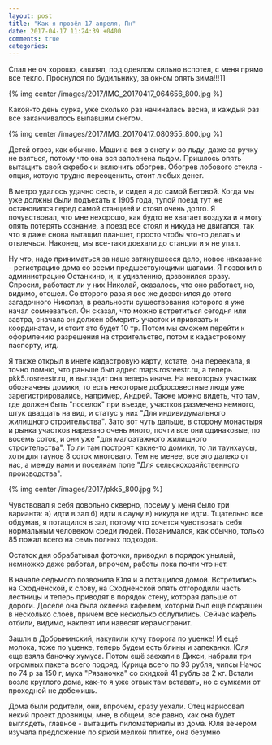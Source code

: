 ```yaml
---
layout: post
title: "Как я провёл 17 апреля, Пн"
date: 2017-04-17 11:24:39 +0400
comments: true
categories: 
---
```

Спал не оч хорошо, кашлял, под одеялом сильно вспотел, с меня прямо все текло. Проснулся по будильнику, за окном опять зима!!!11 

{% img center /images/2017/IMG_20170417_064656_800.jpg %}

Какой-то день сурка, уже сколько раз начиналась весна, и каждый раз все заканчивалось выпавшим снегом.

{% img center /images/2017/IMG_20170417_080955_800.jpg %}

Детей отвез, как обычно. Машина вся в снегу и во льду, даже за ручку не взяться, потому что она вся заполнена льдом. Пришлось опять вытащить свой скребок и включить обогрев. Обогрев лобового стекла - опция, котоую трудно переоценить, стоит любых денег.

В метро удалось удачно сесть, и сидел я до самой Беговой. Когда мы уже должны были подъехать к 1905 года, тупой поезд тут же остановился перед самой станцией и стоял очень долго. Я почувствовал, что мне нехорошо, как будто не хватает воздуха и я могу опять потерять сознание, а поезд все стоял и никуда не двигался, так что я даже снова вытащил планшет, просто чтобы что-то делать и отвлечься. Наконец, мы все-таки доехали до станции и я не упал.

Ну что, надо приниматься за наше затянувшееся дело, новое наказание - регистрацию дома со всеми предшествующими шагами. Я позвонил в администрацию Останкино, и, к удивлению, дозвонился сразу. Спросил, работает ли у них Николай, оказалось, что оно работает, но, видимо, отошел. Со второго раза я все же дозвонился до этого загадочного Николая, в реальности существования которого я уже начал сомневаться. Он сказал, что можно встретиться сегодня или завтра, сначала он должен обмерить участок и привязать к координатам, и стоит это будет 10 тр. Потом мы сможем перейти к оформлению разрешения на строительство, потом к кадастровому паспорту, итд.

Я также открыл в инете кадастровую карту, кстате, она переехала, я точно помню, что раньше был адрес maps.rosreestr.ru, а теперь pkk5.rosreestr.ru, и выглядит она теперь иначе. На некоторых участках обозначены домики, то есть некоторые добросовестные люди уже зарегистрировались, например, Андрей. Также можно видеть, что там, где должен быть "поселок" при въезде, участков размечено немного, штук двадцать на вид, и статус у них "Для индивидумального жилищного строительства". Зато вот чуть дальше, в сторону монастыря и рынка участков нарезано очень много, почти все они одинаковые, по восемь соток, и они уже "для малоэтажного жилищного строительства". То ли там построят какие-то домики, то ли таунхаусы, хотя для таунов 8 соток многовато. Тем не менее, все это далеко от нас, а между нами и поселкам поле "Для сельскохозяйственного производства".

{% img center /images/2017/pkk5_800.jpg %}

Чувствовал я себя довольно скверно, посему у меня было три варианта: а) идти в зал б) идти в сауну в) никуда не идти. Тщательно все обдумав, я потащился в зал, потому что хочется чувствовать себя нормальным человеком среди людей. Позанимался, как обычно, только 85 пожал всего на семь полных подходов.

Остаток дня обрабатывал фоточки, приводил в порядок унылый, немножко даже работал, впрочем, работы пока почти что нет.

В начале седьмого позвонила Юля и я потащился домой. Встретились на Сходненской, к слову, на Сходненской опять отгородили часть лестницы и теперь приводят в порядок стену, которая дальше от дороги. Доселе она была оклеена кафелем, который был ещё покрашен в несколько слоев, причем все несколько облупились. Сейчас кафель отбили, видимо, наклеят или навесят керамогранит.

Зашли в Добрынинский, накупили кучу творога по уценке! И ещё молока, тоже по уценке, теперь будем есть блины и запеканки. Юля еще взяла баночку хумуса. Потом ещё заехали в Дикси, набрали три огромных пакета всего подряд. Курица всего по 93 рубля, чипсы Начос по 74 р за 150 г, мука "Рязаночка" со скидкой 41 рубль за 2 кг. Встали возле круглого дома, как-то я уже отвык там вставать, но с сумками от проходной не добежишь.

Дома были родители, они, впрочем, сразу уехали. Отец нарисовал некий проект дровницы, мне, в общем, все равно, как она будет выглядеть, главное - вытащить пиломатериалы из дома. Юля вечером изучала предложение по яркой мелкой плитке, она безумно